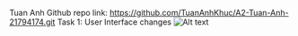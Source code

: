 Tuan Anh Github repo link: https://github.com/TuanAnhKhuc/A2-Tuan-Anh-21794174.git
Task 1: User Interface changes
![Alt text](https://ibb.co/KqnJccr)
